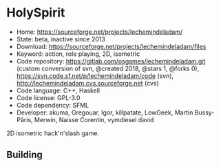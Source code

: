 # HolySpirit

- Home: https://sourceforge.net/projects/lechemindeladam/
- State: beta, inactive since 2013
- Download: https://sourceforge.net/projects/lechemindeladam/files
- Keyword: action, role playing, 2D, isometric
- Code repository: https://gitlab.com/osgames/lechemindeladam.git (custom conversion of svn, @created 2018, @stars 1, @forks 0), https://svn.code.sf.net/p/lechemindeladam/code (svn), http://lechemindeladam.cvs.sourceforge.net (cvs)
- Code language: C++, Haskell
- Code license: GPL-3.0
- Code dependency: SFML
- Developer: akuma, Gregouar, Igor, killpatate, LowGeek, Martin Bussy-Pâris, Merwin, Naisse Corentin, vymdiesel david

2D isometric hack'n'slash game.

## Building
